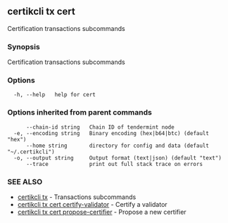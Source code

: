 ## certikcli tx cert

Certification transactions subcommands

### Synopsis

Certification transactions subcommands

### Options

```
  -h, --help   help for cert
```

### Options inherited from parent commands

```
      --chain-id string   Chain ID of tendermint node
  -e, --encoding string   Binary encoding (hex|b64|btc) (default "hex")
      --home string       directory for config and data (default "~/.certikcli")
  -o, --output string     Output format (text|json) (default "text")
      --trace             print out full stack trace on errors
```

### SEE ALSO

* [certikcli tx](certikcli_tx.md)	 - Transactions subcommands
* [certikcli tx cert certify-validator](certikcli_tx_cert_certify-validator.md)	 - Certify a validator
* [certikcli tx cert propose-certifier](certikcli_tx_cert_propose-certifier.md)	 - Propose a new certifier

